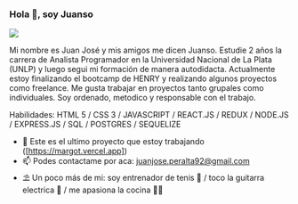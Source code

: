 ### Hola 👋, soy Juanso
![](https://encrypted-tbn0.gstatic.com/images?q=tbn:ANd9GcR2zyXincBvpToHm7S9KSNKNa1vrS8Bz0QkXw&usqp=CAU)

Mi nombre es Juan José y mis amigos me dicen Juanso. Estudie 2 años la carrera de Analista Programador en la Universidad Nacional de La Plata (UNLP) y luego segui mi formación de manera autodidacta. Actualmente estoy finalizando el bootcamp de HENRY y realizando algunos proyectos como freelance. Me gusta trabajar en proyectos tanto grupales como individuales. Soy ordenado, metodico y responsable con el trabajo.

Habilidades: HTML 5 / CSS 3 / JAVASCRIPT / REACT.JS / REDUX / NODE.JS / EXPRESS.JS /  SQL /  POSTGRES / SEQUELIZE

- 🔭 Este es el ultimo proyecto que estoy trabajando ([https://margot.vercel.app])
- 📫 Podes contactame por aca: juanjose.peralta92@gmail.com
- ⛱  Un poco más de mi: soy entrenador de tenis 🎾 / toco la guitarra electrica 🎸 / me apasiona la cocina 👨‍🍳



